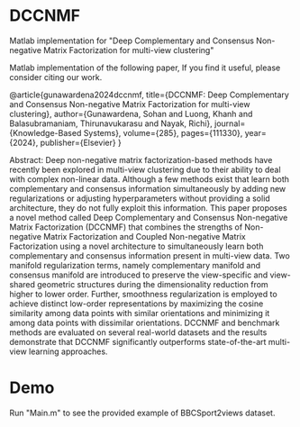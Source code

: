# DCCNMF
Matlab implementation for "Deep Complementary and Consensus Non-negative Matrix Factorization for multi-view clustering"

Matlab implementation of the following paper,
If you find it useful, please consider citing our work.

@article{gunawardena2024dccnmf,
  title={DCCNMF: Deep Complementary and Consensus Non-negative Matrix Factorization for multi-view clustering},
  author={Gunawardena, Sohan and Luong, Khanh and Balasubramaniam, Thirunavukarasu and Nayak, Richi},
  journal={Knowledge-Based Systems},
  volume={285},
  pages={111330},
  year={2024},
  publisher={Elsevier}
}

Abstract: Deep non-negative matrix factorization-based methods have recently been explored in multi-view clustering due to their ability to deal with complex non-linear data. Although a few methods exist that learn both complementary and consensus information simultaneously by adding new regularizations or adjusting hyperparameters without providing a solid architecture, they do not fully exploit this information. This paper proposes a novel method called Deep Complementary and Consensus Non-negative Matrix Factorization (DCCNMF) that combines the strengths of Non-negative Matrix Factorization and Coupled Non-negative Matrix Factorization using a novel architecture to simultaneously learn both complementary and consensus information present in multi-view data. Two manifold regularization terms, namely complementary manifold and consensus manifold are introduced to preserve the view-specific and view-shared geometric structures during the dimensionality reduction from higher to lower order. Further, smoothness regularization is employed to achieve distinct low-order representations by maximizing the cosine similarity among data points with similar orientations and minimizing it among data points with dissimilar orientations. DCCNMF and benchmark methods are evaluated on several real-world datasets and the results demonstrate that DCCNMF significantly outperforms state-of-the-art multi-view learning approaches.

# Demo
Run "Main.m" to see the provided example of BBCSport2views dataset.
